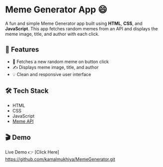 # Meme Generator App 😄

A fun and simple Meme Generator app built using **HTML**, **CSS**, and **JavaScript**. This app fetches random memes from an API and displays the meme image, title, and author with each click.

## 🚀 Features

- 📸 Fetches a new random meme on button click
- ✍️ Displays meme image, title, and author
- 💡 Clean and responsive user interface

## 🛠️ Tech Stack

- HTML
- CSS
- JavaScript
- [Meme API](https://meme-api.com/) 

## 🎬 Demo

Live Demo 👉 [Click Here] https://github.com/kamalmukhiya/MemeGenerator.git







